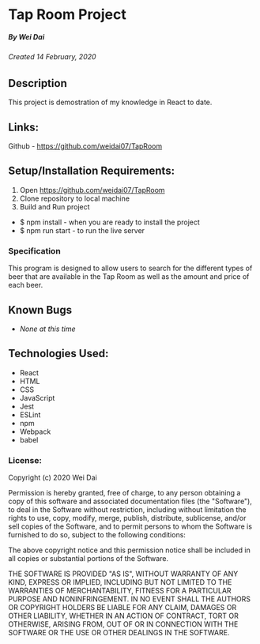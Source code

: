 # Tap Room Project
##### By Wei Dai
###### Created 14 February, 2020

## Description

This project is demostration of my knowledge in React to date. 

## Links:

Github - https://github.com/weidai07/TapRoom

## Setup/Installation Requirements:

1. Open https://github.com/weidai07/TapRoom
2. Clone repository to local machine 
3. Build and Run project

  - $ npm install - when you are ready to install the project 
  - $ npm run start - to run the live server

### Specification

This program is designed to allow users to search for the different types of beer that are available in the Tap Room as well as the amount and price of each beer. 

## Known Bugs

* _None at this time_

## Technologies Used:

* React
* HTML
* CSS
* JavaScript
* Jest
* ESLint
* npm
* Webpack
* babel

### License:

Copyright (c) 2020 Wei Dai

Permission is hereby granted, free of charge, to any person obtaining a copy of this software and associated documentation files (the "Software"), to deal in the Software without restriction, including without limitation the rights to use, copy, modify, merge, publish, distribute, sublicense, and/or sell copies of the Software, and to permit persons to whom the Software is furnished to do so, subject to the following conditions:

The above copyright notice and this permission notice shall be included in all copies or substantial portions of the Software.

THE SOFTWARE IS PROVIDED "AS IS", WITHOUT WARRANTY OF ANY KIND, EXPRESS OR IMPLIED, INCLUDING BUT NOT LIMITED TO THE WARRANTIES OF MERCHANTABILITY, FITNESS FOR A PARTICULAR PURPOSE AND NONINFRINGEMENT. IN NO EVENT SHALL THE AUTHORS OR COPYRIGHT HOLDERS BE LIABLE FOR ANY CLAIM, DAMAGES OR OTHER LIABILITY, WHETHER IN AN ACTION OF CONTRACT, TORT OR OTHERWISE, ARISING FROM, OUT OF OR IN CONNECTION WITH THE SOFTWARE OR THE USE OR OTHER DEALINGS IN THE SOFTWARE.